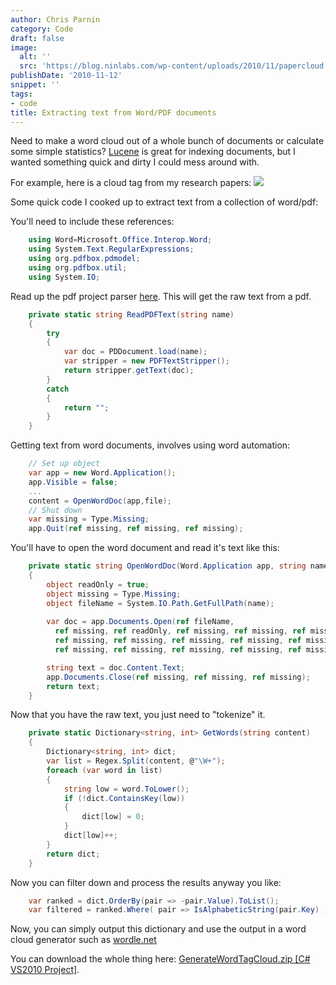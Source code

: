 ```yaml
---
author: Chris Parnin
category: Code
draft: false
image:
  alt: ''
  src: 'https://blog.ninlabs.com/wp-content/uploads/2010/11/papercloud.png'
publishDate: '2010-11-12'
snippet: ''
tags:
- code
title: Extracting text from Word/PDF documents
---
```


Need to make a word cloud out of a whole bunch of documents or calculate some simple statistics?
[Lucene](https://lucene.apache.org/java/docs/index.html) is great for indexing documents, but I wanted something quick and dirty I could mess around with.

For example, here is a cloud tag from my research papers:
[![](https://blog.ninlabs.com/wp-content/uploads/2010/11/papercloud.png)](https://blog.ninlabs.com/wp-content/uploads/2010/11/papercloud.png)

Some quick code I cooked up to extract text from a collection of word/pdf:

You'll need to include these references:

```c#
    using Word=Microsoft.Office.Interop.Word;
    using System.Text.RegularExpressions;
    using org.pdfbox.pdmodel;
    using org.pdfbox.util;
    using System.IO;
```

Read up the pdf project parser [here](http://www.codeproject.com/KB/string/pdf2text.aspx).
This will get the raw text from a pdf.  

```c#
    private static string ReadPDFText(string name)
    {
        try
        {
            var doc = PDDocument.load(name);
            var stripper = new PDFTextStripper();
            return stripper.getText(doc);
        }
        catch
        {
            return "";
        }
    }
```

Getting text from word documents, involves using word automation:

```c#
    // Set up object
    var app = new Word.Application();
    app.Visible = false;
    ...
    content = OpenWordDoc(app,file);
    // Shut down
    var missing = Type.Missing;
    app.Quit(ref missing, ref missing, ref missing);
```

You'll have to open the word document and read it's text like this:

```c#
    private static string OpenWordDoc(Word.Application app, string name)
    {
        object readOnly = true;
        object missing = Type.Missing;
        object fileName = System.IO.Path.GetFullPath(name);
            
        var doc = app.Documents.Open(ref fileName,
          ref missing, ref readOnly, ref missing, ref missing, ref missing,
          ref missing, ref missing, ref missing, ref missing, ref missing,
          ref missing, ref missing, ref missing, ref missing, ref missing);

        string text = doc.Content.Text;
        app.Documents.Close(ref missing, ref missing, ref missing);
        return text;
    }
```

Now that you have the raw text, you just need to "tokenize" it.

```c#
    private static Dictionary<string, int> GetWords(string content)
    {
        Dictionary<string, int> dict;
        var list = Regex.Split(content, @"\W+");
        foreach (var word in list)
        {
            string low = word.ToLower();
            if (!dict.ContainsKey(low))
            {
                dict[low] = 0;
            }
            dict[low]++;
        }
        return dict;
    }
```

Now you can filter down and process the results anyway you like:

```c#
    var ranked = dict.OrderBy(pair => -pair.Value).ToList();
    var filtered = ranked.Where( pair => IsAlphabeticString(pair.Key) ).ToList();
```

Now, you can simply output this dictionary and use the output in a word cloud generator such as [wordle.net](https://www.wordle.net/create)

You can download the whole thing here: [GenerateWordTagCloud.zip [C# VS2010 Project]](https://se.ninlabs.com/downloads/GenerateWordTagCloud.zip).